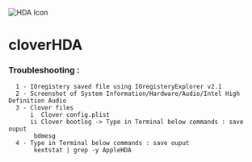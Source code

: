 
![HDA Icon](https://raw.githubusercontent.com/insanelydeepak/cloverHDA/master/cloverHDA.jpg)
# cloverHDA 

### Troubleshooting :
      1 - IOregistery saved file using IOregisteryExplorer v2.1
      2 - Screenshot of System Information/Hardware/Audio/Intel High Definition Audio 
      3 - Clover files
          i  Clover config.plist 
          ii Clover bootlog -> Type in Terminal below commands : save ouput 
           bdmesg 
      4 - Type in Terminal below commands : save ouput 
           kextstat | grep -y AppleHDA 



